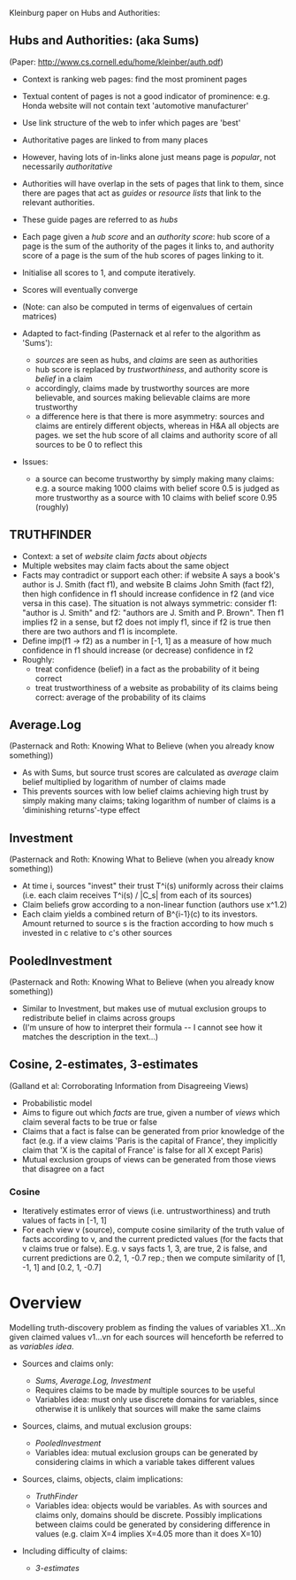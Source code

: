 Kleinburg paper on Hubs and Authorities:

## Hubs and Authorities: (aka Sums)
(Paper: http://www.cs.cornell.edu/home/kleinber/auth.pdf)

* Context is ranking web pages: find the most prominent pages
* Textual content of pages is not a good indicator of prominence: e.g. Honda
  website will not contain text 'automotive manufacturer'
* Use link structure of the web to infer which pages are 'best'
* Authoritative pages are linked to from many places
* However, having lots of in-links alone just means page is *popular*, not
  necessarily *authoritative*
* Authorities will have overlap in the sets of pages that link to them, since
  there are pages that act as *guides* or *resource lists* that link to the
  relevant authorities.
* These guide pages are referred to as *hubs*
* Each page given a *hub score* and an *authority score*: hub score of a page
  is the sum of the authority of the pages it links to, and authority score of
  a page is the sum of the hub scores of pages linking to it.
* Initialise all scores to 1, and compute iteratively.
* Scores will eventually converge
* (Note: can also be computed in terms of eigenvalues of certain matrices)

* Adapted to fact-finding (Pasternack et al refer to the algorithm as 'Sums'):
  - *sources* are seen as hubs, and *claims* are seen as authorities
  - hub score is replaced by *trustworthiness*, and authority score is *belief*
  in a claim
  - accordingly, claims made by trustworthy sources are more believable, and
  sources making believable claims are more trustworthy
  - a difference here is that there is more asymmetry: sources and claims are
  entirely different objects, whereas in H&A all objects are pages. we set the
  hub score of all claims and authority score of all sources to be 0 to reflect
  this

* Issues:
  - a source can become trustworthy by simply making many claims: e.g. a source
  making 1000 claims with belief score 0.5 is judged as more trustworthy as a
  source with 10 claims with belief score 0.95 (roughly)

## TRUTHFINDER

* Context: a set of *website* claim *facts* about *objects*
* Multiple websites may claim facts about the same object
* Facts may contradict or support each other: if website A says a book's author
  is J. Smith (fact f1), and website B claims John Smith (fact f2), then high
  confidence in f1 should increase confidence in f2 (and vice versa in this
  case). The situation is not always symmetric: consider f1: "author is J.
  Smith" and f2: "authors are J. Smith and P. Brown". Then f1 implies f2 in a
  sense, but f2 does not imply f1, since if f2 is true then there are two
  authors and f1 is incomplete.
* Define imp(f1 -> f2) as a number in [-1, 1] as a measure of how much
  confidence in f1 should increase (or decrease) confidence in f2
* Roughly:
  - treat confidence (belief) in a fact as the probability of it being
  correct
  - treat trustworthiness of a website as probability of its claims being
  correct: average of the probability of its claims

## Average.Log
(Pasternack and Roth: Knowing What to Believe (when you already know
something))

* As with Sums, but source trust scores are calculated as *average* claim belief
  multiplied by logarithm of number of claims made
* This prevents sources with low belief claims achieving high trust by simply
  making many claims; taking logarithm of number of claims is a 'diminishing
  returns'-type effect

## Investment
(Pasternack and Roth: Knowing What to Believe (when you already know
something))

* At time i, sources "invest" their trust T^i(s) uniformly across their claims
  (i.e. each claim receives T^i(s) / |C_s| from each of its sources)
* Claim beliefs grow according to a non-linear function (authors use x^1.2)
* Each claim yields a combined return of B^{i-1}(c) to its investors. Amount
  returned to source s is the fraction according to how much s invested in c
  relative to c's other sources

## PooledInvestment
(Pasternack and Roth: Knowing What to Believe (when you already know
something))

* Similar to Investment, but makes use of mutual exclusion groups to
  redistribute belief in claims across groups
* (I'm unsure of how to interpret their formula -- I cannot see how it matches
  the description in the text...)

## Cosine, 2-estimates, 3-estimates
(Galland et al: Corroborating Information from Disagreeing Views)

* Probabilistic model
* Aims to figure out which *facts* are true, given a number of *views* which
  claim several facts to be true or false
* Claims that a fact is false can be generated from prior knowledge of the fact
  (e.g. if a view claims 'Paris is the capital of France', they implicitly claim
  that 'X is the capital of France' is false for all X except Paris)
* Mutual exclusion groups of views can be generated from those views that
  disagree on a fact

### Cosine

* Iteratively estimates error of views (i.e. untrustworthiness) and truth
  values of facts in [-1, 1]
* For each view v (source), compute cosine similarity of the truth value of
  facts according to v, and the current predicted values (for the facts that v
  claims true or false). E.g. v says facts 1, 3, are true, 2 is false, and
  current predictions are 0.2, 1, -0.7 rep.; then we compute similarity of
  [1, -1, 1] and [0.2, 1, -0.7]

# Overview

Modelling truth-discovery problem as finding the values of variables X1...Xn
given claimed values v1...vn for each sources will henceforth be referred to as
*variables idea*.

* Sources and claims only:
  * *Sums, Average.Log, Investment*
  * Requires claims to be made by multiple sources to be useful
  * Variables idea: must only use discrete domains for variables, since
    otherwise it is unlikely that sources will make the same claims

* Sources, claims, and mutual exclusion groups:
  * *PooledInvestment*
  * Variables idea: mutual exclusion groups can be generated by considering
    claims in which a variable takes different values

* Sources, claims, objects, claim implications:
  * *TruthFinder*
  * Variables idea: objects would be variables. As with sources and claims
    only, domains should be discrete. Possibly implications between claims
    could be generated by considering difference in values (e.g. claim X=4
    implies X=4.05 more than it does X=10)

* Including difficulty of claims:
  * *3-estimates*
